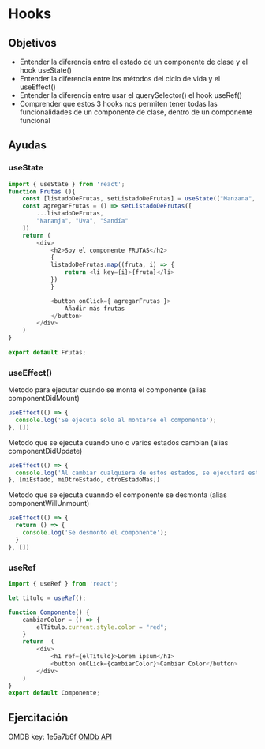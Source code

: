 # Hooks



## Objetivos
- Entender la diferencia entre el estado de un componente de clase y el hook useState()
- Entender la diferencia entre los métodos del ciclo de vida y el useEffect()
- Entender la diferencia entre usar el querySelector() el hook useRef()
- Comprender que estos 3 hooks nos permiten tener todas las funcionalidades de un componente de clase, dentro de un componente funcional


## Ayudas

### useState

```js
import { useState } from 'react';
function Frutas (){
    const [listadoDeFrutas, setListadoDeFrutas] = useState(["Manzana", "Pera", "Banana"]);
    const agregarFrutas = () => setListadoDeFrutas([
        ...listadoDeFrutas,
        "Naranja", "Uva", "Sandía"
    ])
    return (
        <div>
            <h2>Soy el componente FRUTAS</h2>
            {
            listadoDeFrutas.map((fruta, i) => {
                return <li key={i}>{fruta}</li>
            })
            }

            <button onClick={ agregarFrutas }>
                Añadir más frutas
            </button>
        </div>
    )
}
 
export default Frutas;
```


### useEffect()

Metodo para ejecutar cuando se monta el componente (alias componentDidMount)
```js
useEffect(() => {
  console.log('Se ejecuta solo al montarse el componente');
}, [])

```

Metodo que se ejecuta cuando uno o varios estados cambian (alias componentDidUpdate)

```js
useEffect(() => {
  console.log('Al cambiar cualquiera de estos estados, se ejecutará este código');
}, [miEstado, miOtroEstado, otroEstadoMas])

```

Metodo que se ejecuta cuanndo el componente se desmonta (alias componentWillUnmount)
```js
useEffect(() => {
  return () => {
    console.log('Se desmontó el componente');
  }
}, [])

```


### useRef

```js
import { useRef } from 'react';

let titulo = useRef();

function Componente() {
    cambiarColor = () => {
        elTitulo.current.style.color = "red";
    }
    return  (
        <div>
            <h1 ref={elTitulo}>Lorem ipsum</h1>
            <button onCLick={cambiarColor}>Cambiar Color</button>
        </div>
    )
}
export default Componente;
```


## Ejercitación

OMDB key: 1e5a7b6f
[OMDb API](http://www.omdbapi.com/?i=tt3896198&apikey=1e5a7b6f)